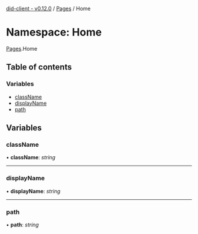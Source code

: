 [did-client - v0.12.0](../README.md) / [Pages](pages.md) / Home

# Namespace: Home

[Pages](pages.md).Home

## Table of contents

### Variables

- [className](pages.home.md#classname)
- [displayName](pages.home.md#displayname)
- [path](pages.home.md#path)

## Variables

### className

• **className**: *string*

___

### displayName

• **displayName**: *string*

___

### path

• **path**: *string*
